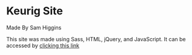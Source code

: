 # Keurig Site
Made By Sam Higgins

This site was made using Sass, HTML, jQuery, and JavaScript.
It can be accessed by [clicking this link](https://in-info-web4.luddy.indianapolis.iu.edu/~samhigg/NEWM-N%20315/Final-Keurig/#home)
